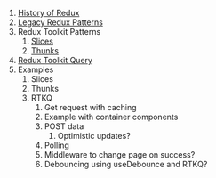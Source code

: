 1. [History of Redux](./1_History_of_Redux.md)
2. [Legacy Redux Patterns](./2_Legacy_Redux_Patterns.md)
3. Redux Toolkit Patterns
    1. [Slices](./3_1_Redux_Toolkit_Patterns_Slices.md)
    2. [Thunks](./3_2_Redux_Toolkit_Patterns_Thunks.md)
4. [Redux Toolkit Query](./4_Redux_Toolkit_Query.md)
5. Examples
	1. Slices
	2. Thunks
	3. RTKQ
		1. Get request with caching
		2. Example with container components
		3. POST data
			1. Optimistic updates?
		4. Polling
		5. Middleware to change page on success?
		6. Debouncing using useDebounce and RTKQ?
